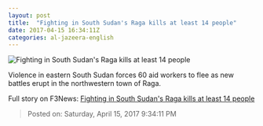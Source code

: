 ```yaml
---
layout: post
title:  "Fighting in South Sudan's Raga kills at least 14 people"
date: 2017-04-15 16:34:11Z
categories: al-jazeera-english
---
```


![Fighting in South Sudan's Raga kills at least 14 people](http://www.aljazeera.com/mritems/Images/2017/4/15/11fe4a9b11c64cd5b30050978d3f9450_18.jpg)

Violence in eastern South Sudan forces 60 aid workers to flee as new battles erupt in the northwestern town of Raga.


Full story on F3News: [Fighting in South Sudan's Raga kills at least 14 people](http://www.f3nws.com/n/jBtdeG)

> Posted on: Saturday, April 15, 2017 9:34:11 PM
